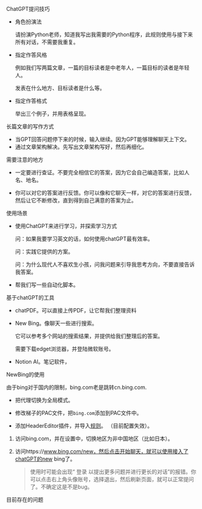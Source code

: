 

ChatGPT提问技巧

- 角色扮演法

  请扮演Python老师，知道我写出我需要的Python程序，此规则使用与接下来所有对话，不需要我重复。

- 指定作答风格

  例如我们写两篇文章，一篇的目标读者是中老年人，一篇目标的读者是年轻人。

  发表在什么地方、目标读者是什么等。

- 指定作答格式

  举出三个例子，并用表格呈现。

长篇文章的写作方式

- 当GPT回答问题停下来的时候，输入继续。因为GPT能够理解聊天上下文。
- 通过文章架构解决。先写出文章架构写好，然后再细化。

需要注意的地方

- 一定要进行查证。不要完全相信它的答案，因为它会自己编造答案，比如人名、地名。

- 你可以对它的答案进行反馈。你可以像和它聊天一样，对它的答案进行反馈，然后让它不断修改，直到得到自己满意的答案为止。

使用场景

- 使用ChatGPT来进行学习，并探索学习方式

  问：如果我要学习英文的话，如何使用chatGPT最有效率。

  问：实践它提供的方案。

  问：为什么现代人不喜欢生小孩，问我问题来引导我思考方向，不要直接告诉我答案。

- 帮我们写一些自动化脚本。

基于chatGPT的工具

- chatPDF。可以直接上传PDF，让它帮我们整理资料

- New Bing。像聊天一些进行搜索。

  它可以参考多个网站的搜索结果，并提供给我们整理后的答案。

  需要下载edget浏览器，并登陆微软账号。

- Notion AI。笔记软件，

NewBing的使用

由于bing对于国内的限制，bing.com老是跳转cn.bing.com.

- 把代理切换为全局模式。

- 修改梯子的PAC文件，把`bing.com`添加到PAC文件中。

- 添加HeaderEditor插件，并导入[规则](https://gist.githubusercontent.com/yuhangch/9abc4220af46a1f4a7fc97393e2f040e/raw/89c889b0e7a80446c931823edd612630fd62d165/header-editor-config.json)。 （目前配置失效）。

  

1. 访问bing.com，并在设置中，切换地区为非中国地区（比如日本）。

2. 访问https://www.bing.com/new，然后点击开始聊天，就可以使用接入了chatGPT的new bing了。

   > 使用时可能会出现“ 登录 以提出更多问题并进行更长的对话”的报错。你可以点击右上角头像账号，选择退出，然后刷新页面，就可以正常提问了。不确定这是不是bug。



目前存在的问题
